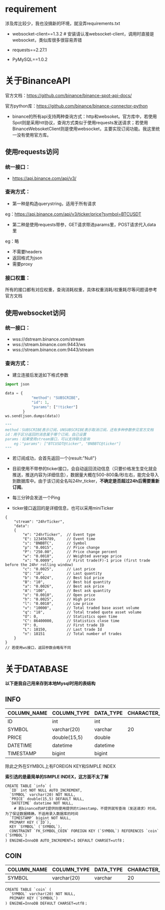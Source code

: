 # requirement

涉及库比较少，我也没搞新的环境，就没弄requirements.txt

- websocket-client==1.3.2  # 安装请认准websocket-client，调用时直接是websocket，类似库很多很容易弄错

- requests==2.27.1

- PyMySQL==1.0.2

# 关于BinanceAPI

官方文档：https://github.com/binance/binance-spot-api-docs/

官方python库：https://github.com/binance/binance-connector-python

- binance的所有api支持两种查询方式：http和websoket。官方库中，若使用Spot则是采用htt协议，查询方式类似于使用requests发送请求；若使用BinanceWebsoketClient则是使用websocket，主要实现订阅功能。我这里统一没有使用官方库。

## 使用requests访问

### 统一接口：

- https://api.binance.com/api/v3/

### 查询方式：

- 第一种是构造querystring，适用于所有请求

eg：https://api.binance.com/api/v3/ticker/price?symbol=BTCUSDT

- 第二种是使用requests带参，GET请求带进params里，POST请求代入data里

eg：略

- 不需要headers
- 返回格式为json
- 需要proxy

### 接口权重：

​	所有的接口都有对应权重，查询消耗权重，具体权重消耗/权重耗尽等问题请参考官方文档

## 使用websocket访问

### 统一接口：

- wss://dstream.binance.com/stream
- wss://stream.binance.com:9443/ws
- wss://stream.binance.com:9443/stream

### 查询方式：

- 建立连接后发送如下格式参数

```python
import json

data = {
            "method": "SUBSCRIBE",
            "id": 1,
            "params": ["!ticker"]
        }
ws.send(json.dumps(data))
    
"""
method：SUBSCRIBE表示订阅，UNSUBSCRIBE表示取消订阅，还有多种参数参见官方文档
id：用于区分返回的消息属于哪个订阅，自己设置
params：如果使用stream接口，可以支持联合查询
	eg："params": ["BTCUSDT@ticker", "BNBBTC@ticker"]
"""
```

- 若订阅成功，会首先返回一个{result:"Null"}

- 目前使用不带参的ticker接口，会自动返回流动信息（只要价格发生变化就会推送，推送内容为详细信息），数据量大概在500-800条/秒左右，能完全导入到数据库中。由于该订阅全名叫24hr_ticker，**不确定是否超过24h后需要重新订阅**。

- 每三分钟会发送一个Ping

- ticker接口返回的是详细信息，也可以采用miniTicker

```
{
    "stream": "24hrTicker",
    "data":
    {
        "e": "24hrTicker",  // Event type
        "E": 123456789,     // Event time
        "s": "BNBBTC",      // Symbol
        "p": "0.0015",      // Price change
        "P": "250.00",      // Price change percent
        "w": "0.0018",      // Weighted average price
        "x": "0.0009",      // First trade(F)-1 price (first trade before the 24hr rolling window)
        "c": "0.0025",      // Last price
        "Q": "10",          // Last quantity
        "b": "0.0024",      // Best bid price
        "B": "10",          // Best bid quantity
        "a": "0.0026",      // Best ask price
        "A": "100",         // Best ask quantity
        "o": "0.0010",      // Open price
        "h": "0.0025",      // High price
        "l": "0.0010",      // Low price
        "v": "10000",       // Total traded base asset volume
        "q": "18",          // Total traded quote asset volume
        "O": 0,             // Statistics open time
        "C": 86400000,      // Statistics close time
        "F": 0,             // First trade ID
        "L": 18150,         // Last trade Id
        "n": 18151          // Total number of trades
	}			
}
// 若使用ws接口，返回参数会略有不同
```

# 关于DATABASE

**以下是我自己用来存到本地Mysql时用的表结构**

## INFO

| COLUMN_NAME | COLUMN_TYPE  | DATA_TYPE | CHARACTER_MAXIMUM_LENGTH | IS_NULLABLE |
| ----------- | ------------ | --------- | ------------------------ | ----------- |
| ID          | int          | int       |                          | NO          |
| SYMBOL      | varchar(20)  | varchar   | 20                       | NO          |
| PRICE       | double(15,5) | double    |                          | YES         |
| DATETIME    | datetime     | datetime  |                          | NO          |
| TIMESTAMP   | bigint       | bigint    |                          | NO          |

除此之外在SYMBOL上有FOREIGN KEY和SIMPLE INDEX

**索引选的是最简单的SIMPLE INDEX，这方面不太了解**

```mysql
CREATE TABLE `info` (
  `ID` int NOT NULL AUTO_INCREMENT,
  `SYMBOL` varchar(20) NOT NULL,
  `PRICE` double(15,5) DEFAULT NULL,
  `DATETIME` datetime NOT NULL,  
    # 若binance的API提供则使用提供的timestamp，不提供就写查询（发送请求）时间。为了保证数据精确，不适用录入数据库的时间
  `TIMESTAMP` bigint NOT NULL, 
  PRIMARY KEY (`ID`),
  KEY `SYMBOL` (`SYMBOL`),
  CONSTRAINT `FK_SYMBOL_COIN` FOREIGN KEY (`SYMBOL`) REFERENCES `coin` (`SYMBOL`)
) ENGINE=InnoDB AUTO_INCREMENT=1 DEFAULT CHARSET=utf8；
```

## COIN

| COLUMN_NAME | COLUMN_TYPE | DATA_TYPE | CHARACTER_MAXIMUM_LENGTH | IS_NULLABLE |
| ----------- | ----------- | --------- | ------------------------ | ----------- |
| SYMBOL      | varchar(20) | varchar   | 20                       | NO          |

```mysql
CREATE TABLE `coin` (
  `SYMBOL` varchar(20) NOT NULL,
  PRIMARY KEY (`SYMBOL`)
) ENGINE=InnoDB DEFAULT CHARSET=utf8；
```


